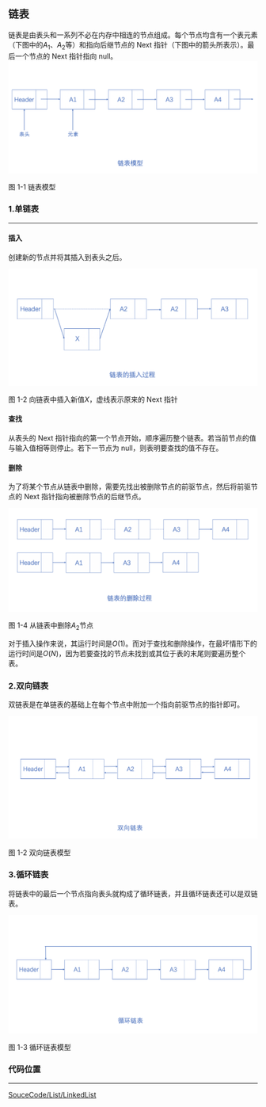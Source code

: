 <!-- @format -->

## 链表

链表是由表头和一系列不必在内存中相连的节点组成。每个节点均含有一个表元素（下图中的$A_1$、$A_2$等）和指向后继节点的 Next 指针（下图中的箭头所表示）。最后一个节点的 Next 指针指向 null。
<img src="../../../Assets/Images/ch3/1-1.png"/>

图 1-1 链表模型

### 1.单链表

---

#### 插入

创建新的节点并将其插入到表头之后。

<img src="../../../Assets/Images/ch3/1-2.png"/>

图 1-2 向链表中插入新值$X$，虚线表示原来的 Next 指针

#### 查找

从表头的 Next 指针指向的第一个节点开始，顺序遍历整个链表。若当前节点的值与输入值相等则停止。若下一节点为 null，则表明要查找的值不存在。

#### 删除

为了将某个节点从链表中删除，需要先找出被删除节点的前驱节点，然后将前驱节点的 Next 指针指向被删除节点的后继节点。

<img src="../../../Assets/Images/ch3/1-3.png"/>

图 1-4 从链表中删除$A_2$节点

对于插入操作来说，其运行时间是$O(1)$。而对于查找和删除操作，在最坏情形下的运行时间是$O(N)$，因为若要查找的节点未找到或其位于表的末尾则要遍历整个表。

### 2.双向链表

双链表是在单链表的基础上在每个节点中附加一个指向前驱节点的指针即可。

<img src="../../../Assets/Images/ch3/1-4.png"/>

图 1-2 双向链表模型

### 3.循环链表

将链表中的最后一个节点指向表头就构成了循环链表，并且循环链表还可以是双链表。

<img src="../../../Assets/Images/ch3/1-5.png"/>

图 1-3 循环链表模型

### 代码位置

---

[SouceCode/List/LinkedList](../../../SourceCode/List/LinkedList/LinkedList.ts)
